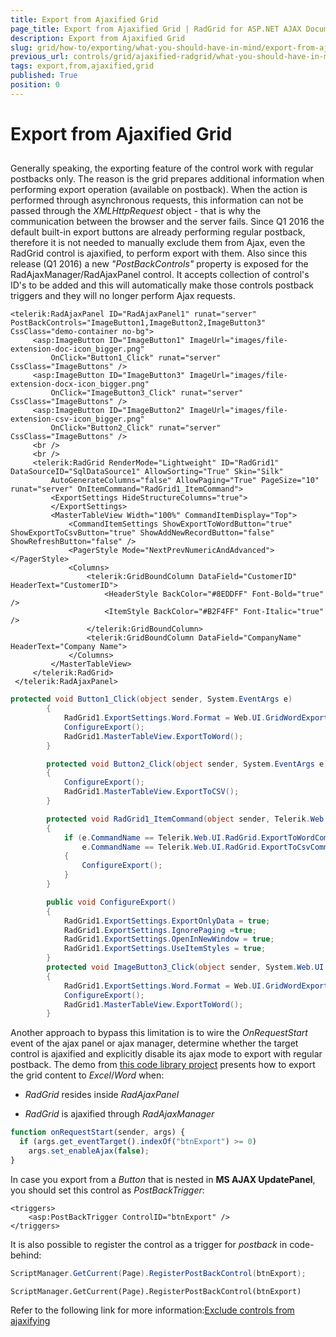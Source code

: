 ```yaml
---
title: Export from Ajaxified Grid
page_title: Export from Ajaxified Grid | RadGrid for ASP.NET AJAX Documentation
description: Export from Ajaxified Grid
slug: grid/how-to/exporting/what-you-should-have-in-mind/export-from-ajaxified-grid
previous_url: controls/grid/ajaxified-radgrid/what-you-should-have-in-mind/export-from-ajaxified-grid
tags: export,from,ajaxified,grid
published: True
position: 0
---
```


# Export from Ajaxified Grid



##

Generally speaking, the exporting feature of the control work with regular postbacks only. The reason is the grid prepares additional information when performing export operation (available on postback). When the action is performed through asynchronous requests, this information can not be passed through the *XMLHttpRequest* object - that is why the communication between the browser and the server fails.
Since Q1 2016 the default built-in export buttons are already performing regular postback, therefore it is not needed to manually exclude them from Ajax, even the RadGrid control is ajaxified, to perform export with them.
Also since this release (Q1 2016) a new *"PostBackControls"* property is exposed for the RadAjaxManager/RadAjaxPanel control. It accepts collection of control's ID's to be added and this will automatically make those controls postback triggers and they will no longer perform Ajax requests.
````ASP.NET
<telerik:RadAjaxPanel ID="RadAjaxPanel1" runat="server" PostBackControls="ImageButton1,ImageButton2,ImageButton3" CssClass="demo-container no-bg">
     <asp:ImageButton ID="ImageButton1" ImageUrl="images/file-extension-doc-icon_bigger.png"
         OnClick="Button1_Click" runat="server" CssClass="ImageButtons" />
     <asp:ImageButton ID="ImageButton3" ImageUrl="images/file-extension-docx-icon_bigger.png"
         OnClick="ImageButton3_Click" runat="server" CssClass="ImageButtons" />
     <asp:ImageButton ID="ImageButton2" ImageUrl="images/file-extension-csv-icon_bigger.png"
         OnClick="Button2_Click" runat="server" CssClass="ImageButtons" />
     <br />
     <br />
     <telerik:RadGrid RenderMode="Lightweight" ID="RadGrid1" DataSourceID="SqlDataSource1" AllowSorting="True" Skin="Silk"
         AutoGenerateColumns="false" AllowPaging="True" PageSize="10" runat="server" OnItemCommand="RadGrid1_ItemCommand">
         <ExportSettings HideStructureColumns="true">
         </ExportSettings>
         <MasterTableView Width="100%" CommandItemDisplay="Top">
             <CommandItemSettings ShowExportToWordButton="true" ShowExportToCsvButton="true" ShowAddNewRecordButton="false" ShowRefreshButton="false" />
             <PagerStyle Mode="NextPrevNumericAndAdvanced"></PagerStyle>
             <Columns>
                 <telerik:GridBoundColumn DataField="CustomerID" HeaderText="CustomerID">
                     <HeaderStyle BackColor="#8EDDFF" Font-Bold="true" />
                     <ItemStyle BackColor="#B2F4FF" Font-Italic="true" />
                 </telerik:GridBoundColumn>
                 <telerik:GridBoundColumn DataField="CompanyName" HeaderText="Company Name">
             </Columns>        
         </MasterTableView>
     </telerik:RadGrid>
 </telerik:RadAjaxPanel>
````
````C#
protected void Button1_Click(object sender, System.EventArgs e)
        {
            RadGrid1.ExportSettings.Word.Format = Web.UI.GridWordExportFormat.Html;
            ConfigureExport();
            RadGrid1.MasterTableView.ExportToWord();
        }

        protected void Button2_Click(object sender, System.EventArgs e)
        {
            ConfigureExport();
            RadGrid1.MasterTableView.ExportToCSV();
        }

        protected void RadGrid1_ItemCommand(object sender, Telerik.Web.UI.GridCommandEventArgs e)
        {
            if (e.CommandName == Telerik.Web.UI.RadGrid.ExportToWordCommandName ||
                e.CommandName == Telerik.Web.UI.RadGrid.ExportToCsvCommandName)
            {
                ConfigureExport();
            }
        }

        public void ConfigureExport()
        {
            RadGrid1.ExportSettings.ExportOnlyData = true;
            RadGrid1.ExportSettings.IgnorePaging =true;
            RadGrid1.ExportSettings.OpenInNewWindow = true;
            RadGrid1.ExportSettings.UseItemStyles = true;
        }
        protected void ImageButton3_Click(object sender, System.Web.UI.ImageClickEventArgs e)
        {
            RadGrid1.ExportSettings.Word.Format = Web.UI.GridWordExportFormat.Docx;
            ConfigureExport();
            RadGrid1.MasterTableView.ExportToWord();
        }      
````

Another approach to bypass this limitation is to wire the *OnRequestStart* event of the ajax panel or ajax manager, determine whether the target control is ajaxified and explicitly disable its ajax mode to export with regular postback. The demo from [this code library project](http://www.telerik.com/support/code-library/export-radgrid-content-to-excel-word-csv-pdf-with-ajax-enabled) presents how to export the grid content to *Excel*/*Word* when:

* *RadGrid* resides inside *RadAjaxPanel*

* *RadGrid* is ajaxified through *RadAjaxManager*

````JavaScript
function onRequestStart(sender, args) {
  if (args.get_eventTarget().indexOf("btnExport") >= 0)
    args.set_enableAjax(false);
}
````


In case you export from a *Button* that is nested in **MS AJAX UpdatePanel**, you should set this control as *PostBackTrigger*:

````ASP.NET
<triggers>         
    <asp:PostBackTrigger ControlID="btnExport" />
</triggers>
````



It is also possible to register the control as a trigger for *postback* in code-behind:

````C#
ScriptManager.GetCurrent(Page).RegisterPostBackControl(btnExport);          
````



````VB
ScriptManager.GetCurrent(Page).RegisterPostBackControl(btnExport)          
````



Refer to the following link for more information:[Exclude controls from ajaxifying](http://www.telerik.com/help/aspnet-ajax/ajxexclude.html)
